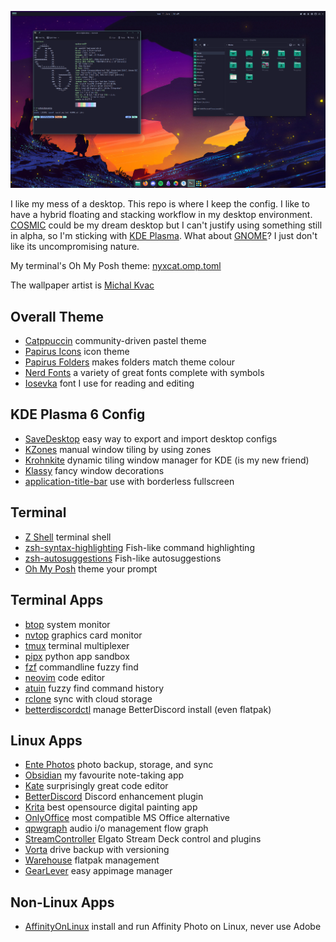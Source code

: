 ![My Desktop](assets/kdelook.png)

I like my mess of a desktop. This repo is where I keep the config. I like to have a hybrid floating
and stacking workflow in my desktop environment. [COSMIC](https://system76.com/cosmic/) could be my
dream desktop but I can't justify using something still in alpha, so I'm sticking with
[KDE Plasma](https://kde.org/plasma-desktop/). What about [GNOME](https://www.gnome.org/)? I just
don't like its uncompromising nature.

My terminal's Oh My Posh theme: [nyxcat.omp.toml](nyxcat.omp.toml)

The wallpaper artist is [Michal Kvac](https://kvacm.carrd.co/)

## Overall Theme

- [Catppuccin](https://github.com/catppuccin/catppuccin)
community-driven pastel theme
- [Papirus Icons](https://github.com/PapirusDevelopmentTeam/papirus-icon-theme)
icon theme
- [Papirus Folders](https://github.com/PapirusDevelopmentTeam/papirus-folders)
makes folders match theme colour
- [Nerd Fonts](https://github.com/ryanoasis/nerd-fonts)
a variety of great fonts complete with symbols
- [Iosevka](https://github.com/be5invis/Iosevka)
font I use for reading and editing

## KDE Plasma 6 Config

- [SaveDesktop](https://github.com/vikdevelop/SaveDesktop)
easy way to export and import desktop configs
- [KZones](https://github.com/gerritdevriese/kzones)
manual window tiling by using zones
- [Krohnkite](https://github.com/anametologin/krohnkite)
dynamic tiling window manager for KDE (is my new friend)
- [Klassy](https://github.com/paulmcauley/klassy)
fancy window decorations
- [application-title-bar](https://github.com/antroids/application-title-bar)
use with borderless fullscreen

## Terminal

- [Z Shell](https://zsh.sourceforge.io/)
terminal shell
- [zsh-syntax-highlighting](https://github.com/zsh-users/zsh-syntax-highlighting)
Fish-like command highlighting
- [zsh-autosuggestions](https://github.com/zsh-users/zsh-autosuggestions)
Fish-like autosuggestions
- [Oh My Posh](https://github.com/jandedobbeleer/oh-my-posh)
theme your prompt

## Terminal Apps

- [btop](https://github.com/aristocratos/btop)
system monitor
- [nvtop](https://github.com/Syllo/nvtop)
graphics card monitor
- [tmux](https://github.com/tmux/tmux)
terminal multiplexer
- [pipx](https://github.com/pypa/pipx)
python app sandbox
- [fzf](https://github.com/junegunn/fzf)
commandline fuzzy find
- [neovim](https://github.com/neovim/neovim)
code editor
- [atuin](https://github.com/atuinsh/atuin)
fuzzy find command history
- [rclone](https://github.com/rclone/rclone)
sync with cloud storage
- [betterdiscordctl](https://github.com/bb010g/betterdiscordctl)
manage BetterDiscord install (even flatpak)

## Linux Apps

- [Ente Photos](https://github.com/ente-io/ente)
photo backup, storage, and sync
- [Obsidian](https://github.com/obsidianmd/obsidian-releases)
my favourite note-taking app
- [Kate](https://invent.kde.org/utilities/kate)
surprisingly great code editor
- [BetterDiscord](https://github.com/BetterDiscord/BetterDiscord/)
Discord enhancement plugin
- [Krita](https://invent.kde.org/graphics/krita)
best opensource digital painting app
- [OnlyOffice](https://github.com/ONLYOFFICE/DesktopEditors)
most compatible MS Office alternative
- [qpwgraph](https://gitlab.freedesktop.org/rncbc/qpwgraph)
audio i/o management flow graph
- [StreamController](https://github.com/StreamController/StreamController)
Elgato Stream Deck control and plugins
- [Vorta](https://github.com/borgbase/vorta)
drive backup with versioning
- [Warehouse](https://github.com/flattool/warehouse)
flatpak management
- [GearLever](https://github.com/mijorus/gearlever)
easy appimage manager

## Non-Linux Apps

- [AffinityOnLinux](https://github.com/Twig6943/AffinityOnLinux)
install and run Affinity Photo on Linux, never use Adobe
